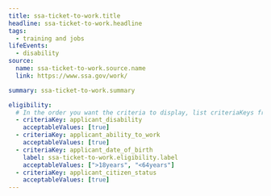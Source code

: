 ```yaml
---
title: ssa-ticket-to-work.title
headline: ssa-ticket-to-work.headline
tags:
  - training and jobs
lifeEvents:
  - disability
source:
  name: ssa-ticket-to-work.source.name
  link: https://www.ssa.gov/work/

summary: ssa-ticket-to-work.summary

eligibility:
  # In the order you want the criteria to display, list criteriaKeys from the csv here, each followed by a comma-separated list of which values indicate eligibility for that criteria. Wrap individual values in quotes if they have inner commas.
  - criteriaKey: applicant_disability
    acceptableValues: [true]
  - criteriaKey: applicant_ability_to_work
    acceptableValues: [true]
  - criteriaKey: applicant_date_of_birth
    label: ssa-ticket-to-work.eligibility.label
    acceptableValues: [">18years", "<64years"]
  - criteriaKey: applicant_citizen_status
    acceptableValues: [true]
---
```

